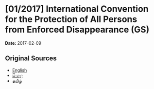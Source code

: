 # [01/2017] International Convention for the Protection of All Persons from Enforced Disappearance (GS)

**Date:** 2017-02-09

## Original Sources

- [English](https://documents.gov.lk/view/bills/2017/2/01-2017_E.pdf)
- [සිංහල](https://documents.gov.lk/view/bills/2017/2/01-2017_S.pdf)
- [தமிழ்](https://documents.gov.lk/view/bills/2017/2/01-2017_T.pdf)
